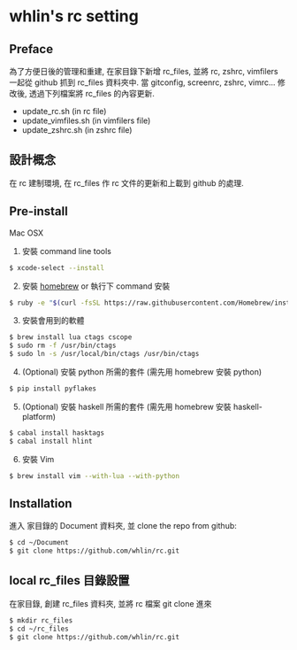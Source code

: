 # whlin's rc setting

## Preface

為了方便日後的管理和重建, 在家目錄下新增 rc_files, 
並將 rc, zshrc, vimfilers 一起從 github 抓到 rc_files 資料夾中.
當 gitconfig, screenrc, zshrc, vimrc... 修改後, 
透過下列檔案將 rc_files 的內容更新.

 - update_rc.sh (in rc file)
 - update_vimfiles.sh (in vimfilers file)
 - update_zshrc.sh (in zshrc file)


## 設計概念

在 rc 建制環境, 在 rc_files 作 rc 文件的更新和上載到 github 的處理.


## Pre-install

Mac OSX

1. 安裝 command line tools

```sh
$ xcode-select --install
```

2. 安裝 [homebrew] or 執行下 command 安裝

```sh
$ ruby -e "$(curl -fsSL https://raw.githubusercontent.com/Homebrew/install/master/install)"
```

3. 安裝會用到的軟體

```sh
$ brew install lua ctags cscope
$ sudo rm -f /usr/bin/ctags
$ sudo ln -s /usr/local/bin/ctags /usr/bin/ctags
```

4. (Optional) 安裝 python 所需的套件 (需先用 homebrew 安裝 python)

```sh
$ pip install pyflakes

```

5. (Optional) 安裝 haskell 所需的套件 (需先用 homebrew 安裝 haskell-platform)
```sh
$ cabal install hasktags
$ cabal install hlint
```

6. 安裝 Vim
```sh
$ brew install vim --with-lua --with-python
```

## Installation

進入 家目錄的 Document 資料夾, 並 clone the repo from github:

```sh
$ cd ~/Document
$ git clone https://github.com/whlin/rc.git
```

## local rc_files 目錄設置

在家目錄, 創建 rc_files 資料夾, 並將 rc 檔案 git clone 進來

```sh
$ mkdir rc_files
$ cd ~/rc_files
$ git clone https://github.com/whlin/rc.git
```


[rc]: <https://github.com/whlin/rc>
[zshrc]: <https://github.com/whlin/zshrc>
[vimfilers]: <https://github.com/whlin/vimfilers>
[homebrew]: <http://brew.sh/>
